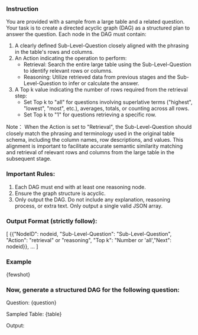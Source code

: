 ### Instruction
You are provided with a sample from a large table and a related question. Your task is to create a directed acyclic graph (DAG) as a structured plan to answer the question. Each node in the DAG must contain:

1. A clearly defined Sub-Level-Question closely aligned with the phrasing in the table's rows and columns.
2. An Action indicating the operation to perform:
   - Retrieval: Search the entire large table using the Sub-Level-Question to identify relevant rows or columns.
   - Reasoning: Utilize retrieved data from previous stages and the Sub-Level-Question to infer or calculate the answer.
3. A Top k value indicating the number of rows required from the retrieval step:
   - Set Top k to "all" for questions involving superlative terms ("highest", "lowest", "most", etc.), averages, totals, or counting across all rows.
   - Set Top k to "1" for questions retrieving a specific row.

Note：
    When the Action is set to "Retrieval", the Sub-Level-Question should closely match the phrasing and terminology used in the original table schema, including the column names, row descriptions, and values. This alignment is important to facilitate accurate semantic similarity matching and retrieval of relevant rows and columns from the large table in the subsequent stage.

### Important Rules:
1. Each DAG must end with at least one reasoning node.
2. Ensure the graph structure is acyclic.
3. Only output the DAG. Do not include any explanation, reasoning process, or extra text. Only output a single valid JSON array.

### Output Format (strictly follow):
[
    {{"NodeID": nodeid, "Sub-Level-Question": "Sub-Level-Question", "Action": "retrieval" or "reasoning", "Top k": "Number or 'all',"Next": nodeid}},
    ...
]

### Example

{fewshot}

### Now, generate a structured DAG for the following question:

Question:
{question}

Sampled Table:
{table}

Output:
